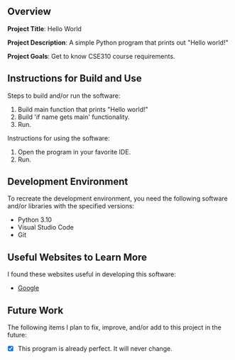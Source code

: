 ## Overview

**Project Title**:
Hello World

**Project Description**:
A simple Python program that prints out "Hello world!"

**Project Goals**:
Get to know CSE310 course requirements.

## Instructions for Build and Use

Steps to build and/or run the software:

1. Build main function that prints "Hello world!"
2. Build 'if name gets main' functionality.
3. Run.

Instructions for using the software:

1. Open the program in your favorite IDE.
2. Run.

## Development Environment

To recreate the development environment, you need the following software and/or libraries with the specified versions:

- Python 3.10
- Visual Studio Code
- Git

## Useful Websites to Learn More

I found these websites useful in developing this software:

- [Google](google.com)

## Future Work

The following items I plan to fix, improve, and/or add to this project in the future:

- [x] This program is already perfect. It will never change.

